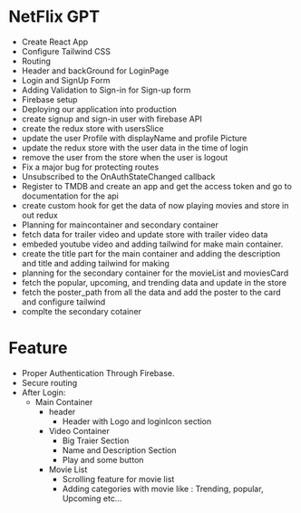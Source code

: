# NetFlix GPT

- Create React App
- Configure Tailwind CSS
- Routing
- Header and backGround for LoginPage
- Login and SignUp Form 
- Adding Validation to Sign-in for Sign-up form
- Firebase setup 
- Deploying our application into production
- create signup and sign-in user with firebase API
- create the redux store with usersSlice
- update the user Profile with displayName and profile Picture
- update the redux store with the user data in the time of login
- remove the user from the store when the user is logout
- Fix a major bug for protecting routes
- Unsubscribed to the OnAuthStateChanged callback
- Register to TMDB and create an app and get the access token and go to documentation for the api
- create custom hook for get the data of now playing movies and store in out redux 
- Planning for maincontainer and secondary container
- fetch data for trailer video and update store with trailer video data
- embeded youtube video and adding tailwind for make main container.
- create the title part for the main container and adding the description and title and adding 
  tailwind for making 
- planning for the secondary container for the movieList and moviesCard
- fetch the popular, upcoming, and trending data and update in the store
- fetch the poster_path from all the data and add the poster to the card and configure tailwind 
- complte the secondary cotainer 


# Feature 

- Proper Authentication Through Firebase.
- Secure routing 
- After Login:
   - Main Container
      - header 
         - Header with Logo and loginIcon section
      - Video Container
        - Big Traier Section
        - Name and Description Section
        - Play and some button
      - Movie List
        - Scrolling feature for movie list
        - Adding categories with movie like : Trending, popular, Upcoming etc... 